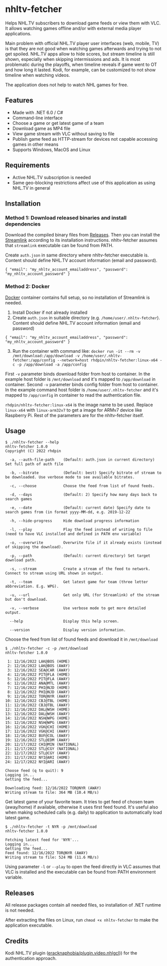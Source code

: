 # nhltv-fetcher
Helps NHL.TV subscribers to download game feeds or view them with VLC. It allows watching games offline and/or with external media player applications.

Main problem with official NHL.TV player user interfaces (web, mobile, TV) is that they are not good when watching games afterwards and trying to not get spoiled. NHL.TV apps allow to hide scores, but stream timeline is still shown, especially when skipping intermissions and ads. It is most problematic during the playoffs, when timeline reveals if game went to OT and how long it lasted. Kodi, for example, can be customized to not show timeline when watching videos.

The application does not help to watch NHL games for free.

## Features
* Made with .NET 6.0 / C#
* Command-line interface
* Choose a game or get latest game of a team
* Download game as MP4 file
* View game stream with VLC without saving to file
* Publish game feed as HTTP-stream for devices not capable accessing games in other means
* Supports Windows, MacOS and Linux

## Requirements
* Active NHL.TV subscription is needed
* Same geo-blocking restrictions affect use of this application as using NHL.TV in general

## Installation
### Method 1: Download released binaries and install dependencies
Download the compiled binary files from [Releases](https://github.com/rhdpin/nhltv-fetcher/releases). Then you can install the [Streamlink](https://github.com/streamlink/streamlink) according to its installation instructions. nhltv-fetcher assumes that `streamlink` executable can be found from PATH. 

Create `auth.json` in same directory where nhltv-fetcher executable is. Content should define NHL.TV account information (email and password).

`{ "email": "my_nhltv_account_emailaddress", "password": "my_nhltv_account_password" }`

### Method 2: Docker
[Docker](https://www.docker.com/) container contains full setup, so no installation of Streamlink is needed. 

1. Install Docker if not already installed
2. Create `auth.json` in suitable directory (e.g. `/home/user/.nhltv-fetcher`). Content should define NHL.TV account information (email and password)

`{ "email": "my_nhltv_account_emailaddress", "password": "my_nhltv_account_password" }`

3. Run the container with command like: 
`docker run -it --rm -v /mnt/download:/app/download -v /home/user/.nhltv-fetcher:/app/config --network=host rhdpin/nhltv-fetcher:linux-x64 -c -p /app/download -a /app/config`

First `-v` parameter binds download folder from host to container. In the example host folder is `/mnt/download` and it's mapped to `/app/download` in container. Second `-v` parameter binds config folder from host to container. In the example command host folder is `/home/user/.nhltv-fetcher` and it's mapped to `/app/config` in container to read the authentication file. 

`rhdpin/nhltv-fetcher:linux-x64` is the image name to be used. Replace `linux-x64` with `linux-arm32v7` to get a image for ARMv7 device like Raspberry Pi. Rest of the parameters are for the nhltv-fetcher itself.

## Usage
```
$ ./nhltv-fetcher --help
nhltv-fetcher 1.0.0
Copyright (C) 2022 rhdpin

  -a, --auth-file-path    (Default: auth.json in current directory) Set full path of auth file

  -b, --bitrate           (Default: best) Specify bitrate of stream to be downloaded. Use verbose mode to see available bitrates.                          

  -c, --choose            Choose the feed from list of found feeds.

  -d, --days              (Default: 2) Specify how many days back to search games

  -e, --date              (Default: current date) Specify date to search games from (in format yyyy-MM-dd, e.g. 2019-12-22                          

  -h, --hide-progress     Hide download progress information

  -l, --play              Play the feed instead of writing to file (need to have VLC installed and defined in PATH env variable)                          

  -o, --overwrite         Overwrite file if it already exists (instead of skipping the download).

  -p, --path              (Default: current directory) Set target download path.

  -s, --stream            Create a stream of the feed to network. Connect to stream using URL shown in output.

  -t, --team              Get latest game for team (three letter abbreviation. E.g. WPG).

  -u, --url               Get only URL (for Streamlink) of the stream but don't download.

  -v, --verbose           Use verbose mode to get more detailed output.

  --help                  Display this help screen.

  --version               Display version information.
```

Choose the feed from list of found feeds and download it in `/mnt/download`
```
$ ./nhltv-fetcher -c -p /mnt/download
nhltv-fetcher 1.0.0

 1: 12/16/2022 LAK@BOS (HOME)
 2: 12/16/2022 LAK@BOS (AWAY)
 3: 12/16/2022 SEA@CAR (AWAY)
 4: 12/16/2022 PIT@FLA (HOME)
 5: 12/16/2022 PIT@FLA (AWAY)
 6: 12/16/2022 ANA@MTL (AWAY)
 7: 12/16/2022 PHI@NJD (HOME)
 8: 12/16/2022 PHI@NJD (AWAY)
 9: 12/16/2022 TOR@NYR (AWAY)
10: 12/16/2022 CBJ@TBL (HOME)
11: 12/16/2022 CBJ@TBL (AWAY)
12: 12/16/2022 DAL@WSH (HOME)
13: 12/16/2022 DAL@WSH (AWAY)
14: 12/16/2022 NSH@WPG (HOME)
15: 12/16/2022 NSH@WPG (AWAY)
16: 12/16/2022 VGK@CHI (HOME)
17: 12/16/2022 VGK@CHI (AWAY)
18: 12/16/2022 BUF@COL (AWAY)
19: 12/16/2022 STL@EDM (AWAY)
20: 12/17/2022 CHI@MIN (NATIONAL)
21: 12/17/2022 STL@CGY (NATIONAL)
22: 12/17/2022 STL@CGY (AWAY)
23: 12/17/2022 NYI@ARI (HOME)
24: 12/17/2022 NYI@ARI (AWAY)

Choose feed (q to quit): 9
Logging in...
Getting the feed...

Downloading feed: 12/16/2022 TOR@NYR (AWAY)
Writing stream to file: 364 MB (10.4 MB/s)
```
Get latest game of your favorite team. It tries to get feed of chosen team (away/home) if available, otherwise it uses first feed found. It's useful also when making scheduled calls (e.g. daily) to application to automatically load latest game. 
```
$ ./nhltv-fetcher -t NYR -p /mnt/download
nhltv-fetcher 1.0.0

Fetching latest feed for 'NYR'...
Logging in...
Getting the feed...
Feed found: 12/16/2022 TOR@NYR (AWAY)
Writing stream to file: 524 MB (11.6 MB/s)
```
Using parameter `-l` or `--play` to open the feed directly in VLC assumes that VLC is installed and the executable can be found from PATH environment variable.
## Releases
All release packages contain all needed files, so installation of .NET runtime is not needed. 

After extracting the files on Linux, run `chmod +x nhltv-fetcher` to make the application executable.

## Credits
Kodi NHL.TV plugin ([eracknaphobia/plugin.video.nhlgcl](https://github.com/eracknaphobia/plugin.video.nhlgcl))) for the authentication approach.